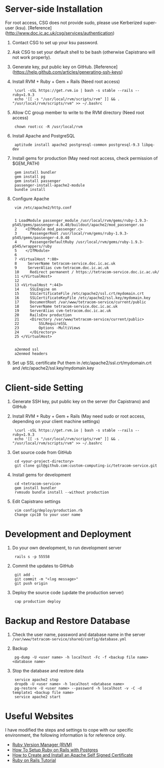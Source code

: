 
Server-side Installation 
=======================

For root access, CSG does not provide sudo, please use Kerberized super-user (ksu). [Reference] (http://www.doc.ic.ac.uk/csg/services/authentication)

1. Contact CSG to set up your ksu password.

2. Ask CSG to set your default shell to be bash (otherwise Capistrano will not work properly).

3. Generate key, put public key on GitHub. [Reference] (https://help.github.com/articles/generating-ssh-keys)

4. Install RVM + Ruby + Gem + Rails (Need root access)

		\curl -sSL https://get.rvm.io | bash -s stable --rails --ruby=1.9.3
		echo '[[ -s "/usr/local/rvm/scripts/rvm" ]] && . "/usr/local/rvm/scripts/rvm" >> ~/.bashrc

5. Allow CC group member to write to the RVM directory (Need root access)

		chown root:cc -R /usr/local/rvm

6. Install Apache and PostgreSQL

		aptitude install apache2 postgresql-common postgresql-9.3 libpq-dev

7. Install gems for production (May need root access, check permission of $GEM_PATH)

		gem install bundler
		gem install pg
		gem install passenger
		passenger-install-apache2-module
		bundle install

8. Configure Apache

		vim /etc/apache2/http.conf


		1 LoadModule passenger_module /usr/local/rvm/gems/ruby-1.9.3-p545/gems/passenger-4.0.40/buildout/apache2/mod_passenger.so
		2    <IfModule mod_passenger.c>
		3      PassengerRoot /usr/local/rvm/gems/ruby-1.9.3-p545/gems/passenger-4.0.40
		4      PassengerDefaultRuby /usr/local/rvm/gems/ruby-1.9.3-p545/wrappers/ruby
		5    </IfModule>
		6 
		7 <VirtualHost *:80>
		8     ServerName tetracom-service.doc.ic.ac.uk
		9     ServerAlias cvm-tetracom.doc.ic.ac.uk
		10     Redirect permanent / https://tetracom-service.doc.ic.ac.uk/
		11 </VirtualHost>
		12 
		13 <VirtualHost *:443>
		14     SSLEngine on
		15     SSLCertificateFile /etc/apache2/ssl.crt/mydomain.crt
		16     SSLCertificateKeyFile /etc/apache2/ssl.key/mydomain.key
		17     DocumentRoot /var/www/tetracom-service/current/public
		18     ServerName tetracom-service.doc.ic.ac.uk
		19     ServerAlias cvm-tetracom.doc.ic.ac.uk
		20     RailsEnv production
		21     <Directory /var/www/tetracom-service/current/public>  
		22         SSLRequireSSL
		23         Options -MultiViews
		24     </Directory>
		25 </VirtualHost>


		a2enmod ssl
		a2enmod headers

9. Set up SSL certificate
	Put them in /etc/apache2/ssl.crt/mydomain.crt and /etc/apache2/ssl.key/mydomain.key

Client-side Setting
=======================

1. Generate SSH key, put public key on the server (for Capistrano) and GitHub

2. Install RVM + Ruby + Gem + Rails (May need sudo or root access, depending on your client machine settings)

		\curl -sSL https://get.rvm.io | bash -s stable --rails --ruby=1.9.3
		echo '[[ -s "/usr/local/rvm/scripts/rvm" ]] && . "/usr/local/rvm/scripts/rvm" >> ~/.bashrc

3. Get source code from GitHub

		cd <your-project-directory>
		git clone git@github.com:custom-computing-ic/tetracom-service.git

4. Install gems for development

		cd <tetracom-service>
		gem install bundler
		rvmsudo bundle install --without production

5. Edit Capistrano settings 

		vim config/deploy/production.rb
		Change cpc10 to your user name

Development and Deployment
=======================

1. Do your own development, to run development server

		rails s -p 55558

2. Commit the updates to GitHub

		git add .
		git commit -m "<log message>"
		git push origin

3. Deploy the source code (update the production server)

		cap production deploy

Backup and Restore Database
=======================

1. Check the user name, password and database name in the server ``/var/www/tetracom-service/shared/config/database.yml``

2. Backup

		pg-dump -U <user name> -h localhost -Fc -f <backup file name> <database name>

3. Stop the database and restore data

		service apache2 stop
		dropdb -U <user name> -h localhost <database name>
		pg-restore -U <user name> --password -h localhost -v -C -d template1 <backup file name>
		service apache2 start
	
Useful Websites
=======================

I have modified the steps and settings to cope with our specific environment, the following information is for reference only.

* [Ruby Version Manager (RVM)](http://rvm.io/)
* [How To Setup Ruby on Rails with Postgres](https://www.digitalocean.com/community/articles/how-to-setup-ruby-on-rails-with-postgres)
* [How to Create and Install an Apache Self Signed Certificate](https://www.sslshopper.com/article-how-to-create-and-install-an-apache-self-signed-certificate.html)
* [Ruby on Rails Tutorial](http://ruby.railstutorial.org/ruby-on-rails-tutorial-book)
